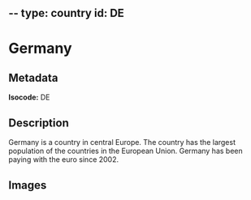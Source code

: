 --
type: country
id: DE
--

# Germany

## Metadata

**Isocode:** DE

## Description

Germany is a country in central Europe. The country has the largest population of the countries in the European Union. Germany has been paying with the euro since 2002.

## Images

